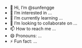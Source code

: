 - 👋 Hi, I’m @sunfengge
- 👀 I’m interested in ...
- 🌱 I’m currently learning ...
- 💞️ I’m looking to collaborate on ...
- 📫 How to reach me ...
- 😄 Pronouns: ...
- ⚡ Fun fact: ...

<!---
sunfengge/sunfengge is a ✨ special ✨ repository because its `README.md` (this file) appears on your GitHub profile.
You can click the Preview link to take a look at your changes.
--->

